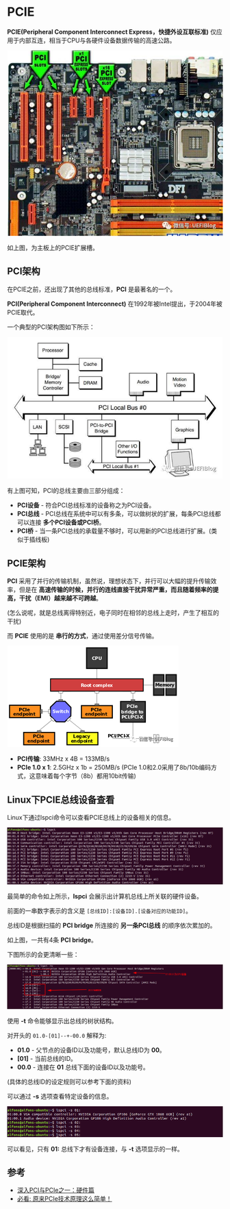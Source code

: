 # PCIE

**PCIE(Peripheral Component Interconnect Express，快捷外设互联标准)** 仅应用于内部互连，相当于CPU与各硬件设备数据传输的高速公路。

![PCIE_slot_device](/Image/Linux运维/PCIE_slot_device.png)

如上图，为主板上的PCIE扩展槽。

## PCI架构

在PCIE之前，还出现了其他的总线标准，**PCI** 是最著名的一个。

**PCI(Peripheral Component Interconnect)** 在1992年被Intel提出，于2004年被PCIE取代。

一个典型的PCI架构图如下所示：

![PCIE_pci_arch](/Image/Linux运维/PCIE_pci_arch.jpg)

有上图可知，PCI的总线主要由三部分组成：

- **PCI设备** - 符合PCI总线标准的设备称之为PCI设备。
- **PCI总线** - PCI总线在系统中可以有多条，可以做树状的扩展，每条PCI总线都可以连接 **多个PCI设备或PCI桥**。
- **PCI桥** - 当一条PCI总线的承载量不够时，可以用新的PCI总线进行扩展。(类似于插线板)

## PCIE架构

**PCI** 采用了并行的传输机制，虽然说，理想状态下，并行可以大幅的提升传输效率，但是在 **高速传输的时候，并行的连线直接干扰异常严重，而且随着频率的提高，干扰（EMI）越来越不可跨越**。

(怎么说呢，就是总线离得特别近，电子同时在相邻的总线上走时，产生了相互的干扰)

而 **PCIE** 使用的是 **串行的方式**，通过使用差分信号传输。

![PCIE_pcie_arch](/Image/Linux运维/PCIE_pcie_arch.png)

- **PCI传输**: 33MHz x 4B = 133MB/s
- **PCIe 1.0 x 1**: 2.5GHz x 1b = 250MB/s (PCIe 1.0和2.0采用了8b/10b编码方式，这意味着每个字节（8b）都用10bit传输)

## Linux下PCIE总线设备查看

Linux下通过lspci命令可以查看PCIE总线上的设备相关的信息。

![PCIE_lspci](/Image/Linux运维/PCIE_lspci.jpg)

最简单的命令如上所示，**lspci** 会展示出计算机总线上所关联的硬件设备。

前面的一串数字表示的含义是 `[总线ID]:[设备ID].[设备对应的功能ID]`。

总线ID是根据扫描的 **PCI bridge** 所连接的 **另一条PCI总线** 的顺序依次累加的。

如上图，一共有4条 **PCI bridge**。

下图所示的会更清晰一些：

![PCIE_lspci_tv](/Image/Linux运维/PCIE_lspci_tv.jpg)

使用 **-t** 命令能够显示出总线的树状结构。

对开头的 `01.0-[01]--+-00.0` 解释为:

- **01.0** - 父节点的设备ID以及功能号，默认总线ID为 **00**。
- **[01]** - 当前总线的ID。
- **00.0** - 连接在 **01** 总线下面的设备ID以及功能号。

(具体的总线ID的设定规则可以参考下面的资料)

可以通过 **-s** 选项查看特定设备的信息。

![PCIE_lspci_s](/Image/Linux运维/PCIE_lspci_s.jpg)

可以看见，只有 **01:** 总线下才有设备连接，与 **-t** 选项显示的一样。

## 参考

- [深入PCI与PCIe之一：硬件篇](https://zhuanlan.zhihu.com/p/26172972)
- [必看: 原来PCIe技术原理这么简单！](https://blog.csdn.net/BtB5e6Nsu1g511Eg5XEg/article/details/88386645)

